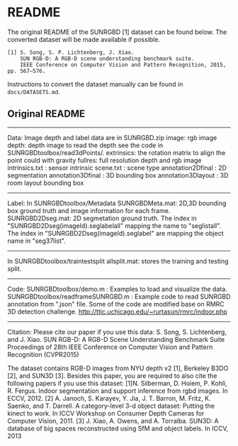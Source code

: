 # README

The original README of the SUNRGBD [1] dataset can be found below. The 
converted dataset will be made available if possible.

    [1] S. Song, S. P. Lichtenberg, J. Xiao.
        SUN RGB-D: A RGB-D scene understanding benchmark suite.
        IEEE Conference on Computer Vision and Pattern Recognition, 2015, pp. 567–576.

Instructions to convert the dataset manually can be found in `docs/DATASETS.md`.

## Original README

****************************************************************************************
Data: Image depth and label data are in SUNRGBD.zip
image: rgb image
depth: depth image  to read the depth see the code in SUNRGBDtoolbox/read3dPoints/.
extrinsics: the rotation matrix to align the point could with gravity
fullres: full resolution depth and rgb image
intrinsics.txt  : sensor intrinsic
scene.txt  : scene type
annotation2Dfinal  : 2D segmentation
annotation3Dfinal  : 3D bounding box
annotation3Dlayout : 3D room layout bounding box

****************************************************************************************
Label: 
In SUNRGBDtoolbox/Metadata 
SUNRGBDMeta.mat:  2D,3D bounding box ground truth and image information for each frame.
SUNRGBD2Dseg.mat:  2D segmetation ground truth. 
The index in "SUNRGBD2Dseg(imageId).seglabelall"  mapping the name to "seglistall". 
The index in "SUNRGBD2Dseg(imageId).seglabel" are mapping the object name in "seg37list".
 
****************************************************************************************
In SUNRGBDtoolbox/traintestsplit
allsplit.mat: stores the training and testing split.

****************************************************************************************
Code:
SUNRGBDtoolbox/demo.m : Examples to load and visualize the data.
SUNRGBDtoolbox/readframeSUNRGBD.m : Example code to read SUNRGBD annotation from ".json" file.
Some of the code are modified base on RMRC 3D detection challenge. 
http://ttic.uchicago.edu/~rurtasun/rmrc/indoor.php
*****************************************************************************************


Citation:
Please cite our paper if you use this data:
S. Song, S. Lichtenberg, and J. Xiao.
SUN RGB-D: A RGB-D Scene Understanding Benchmark Suite
Proceedings of 28th IEEE Conference on Computer Vision and Pattern Recognition (CVPR2015)

The dataset contains RGB-D images from NYU depth v2 [1], Berkeley B3DO [2], and SUN3D [3]. Besides this paper, you are required to also cite the following papers if you use this dataset:
[1]N. Silberman, D. Hoiem, P. Kohli, R. Fergus. Indoor segmentation and support inference from rgbd images. In ECCV, 2012.
[2] A. Janoch, S. Karayev, Y. Jia, J. T. Barron, M. Fritz, K. Saenko, and T. Darrell. A category-level 3-d object dataset: Putting the kinect to work. In ICCV Workshop on Consumer Depth Cameras for Computer Vision, 2011.
[3] J. Xiao, A. Owens, and A. Torralba. SUN3D: A database of big spaces reconstructed using SfM and object labels. In
ICCV, 2013
